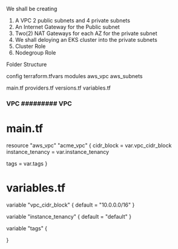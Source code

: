 We shall be creating 
1. A VPC
2 public subnets and 4 private subnets
3. An Internet Gateway for the Public subnet
4.  Two(2) NAT Gateways for each AZ for the private subnet
5. We shall deloying an EKS cluster into the private subnets 
6. Cluster Role
7. Nodegroup Role


Folder Structure

config 
    terraform.tfvars
modules
    aws_vpc
    aws_subnets

main.tf
providers.tf
versions.tf
variables.tf

### VPC ######### VPC ######################

# main.tf
resource "aws_vpc" "acme_vpc" {
  cidr_block       = var.vpc_cidr_block
  instance_tenancy = var.instance_tenancy

  tags = var.tags
}

# variables.tf
variable "vpc_cidr_block" {
  default = "10.0.0.0/16"
}

variable "instance_tenancy" {
  default = "default"
}

variable "tags" {
  
}